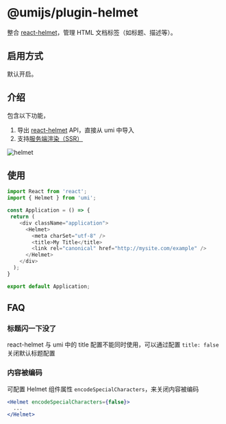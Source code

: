 # @umijs/plugin-helmet

整合 [react-helmet](https://github.com/nfl/react-helmet)，管理 HTML 文档标签（如标题、描述等）。

## 启用方式

默认开启。

## 介绍

包含以下功能，

1. 导出 [react-helmet](https://github.com/nfl/react-helmet#example) API，直接从 umi 中导入
1. 支持[服务端渲染（SSR）](/zh-CN/docs/ssr)

![helmet](https://user-images.githubusercontent.com/13595509/82291009-b8c41580-99da-11ea-8d77-128f59a273e5.png)

## 使用

```js
import React from 'react';
import { Helmet } from 'umi';

const Application = () => {
 return (
    <div className="application">
      <Helmet>
        <meta charSet="utf-8" />
        <title>My Title</title>
        <link rel="canonical" href="http://mysite.com/example" />
      </Helmet>
    </div>
  );
}

export default Application;
```

## FAQ

### 标题闪一下没了

react-helmet 与 umi 中的 title 配置不能同时使用，可以通过配置 `title: false` 关闭默认标题配置

### 内容被编码

可配置 Helmet 组件属性 `encodeSpecialCharacters`，来关闭内容被编码

```jsx
<Helmet encodeSpecialCharacters={false}>
  ...
</Helmet>
```
